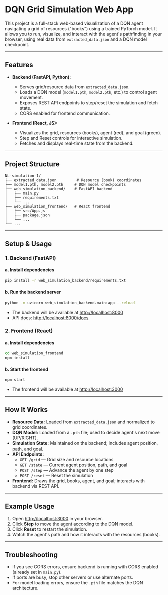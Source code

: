 # DQN Grid Simulation Web App

This project is a full-stack web-based visualization of a DQN agent navigating a grid of resources ("books") using a trained PyTorch model. It allows you to run, visualize, and interact with the agent's pathfinding in your browser, using real data from `extracted_data.json` and a DQN model checkpoint.

---

## Features
- **Backend (FastAPI, Python):**
  - Serves grid/resource data from `extracted_data.json`.
  - Loads a DQN model (`model1.pth`, `model2.pth`, etc.) to control agent movement.
  - Exposes REST API endpoints to step/reset the simulation and fetch state.
  - CORS enabled for frontend communication.

- **Frontend (React, JS):**
  - Visualizes the grid, resources (books), agent (red), and goal (green).
  - Step and Reset controls for interactive simulation.
  - Fetches and displays real-time state from the backend.

---

## Project Structure

```
NL-simulation-1/
├── extracted_data.json         # Resource (book) coordinates
├── model1.pth, model2.pth     # DQN model checkpoints
├── web_simulation_backend/    # FastAPI backend
│   ├── main.py
│   ├── requirements.txt
│   └── ...
├── web_simulation_frontend/   # React frontend
│   ├── src/App.js
│   ├── package.json
│   └── ...
└── ...
```

---

## Setup & Usage

### 1. Backend (FastAPI)

#### a. Install dependencies
```bash
pip install -r web_simulation_backend/requirements.txt
```

#### b. Run the backend server
```bash
python -m uvicorn web_simulation_backend.main:app --reload
```
- The backend will be available at [http://localhost:8000](http://localhost:8000)
- API docs: [http://localhost:8000/docs](http://localhost:8000/docs)

### 2. Frontend (React)

#### a. Install dependencies
```bash
cd web_simulation_frontend
npm install
```

#### b. Start the frontend
```bash
npm start
```
- The frontend will be available at [http://localhost:3000](http://localhost:3000)

---

## How It Works
- **Resource Data:** Loaded from `extracted_data.json` and normalized to grid coordinates.
- **DQN Model:** Loaded from a `.pth` file; used to decide agent's next move (UP/RIGHT).
- **Simulation State:** Maintained on the backend; includes agent position, path, and goal.
- **API Endpoints:**
  - `GET /grid` — Grid size and resource locations
  - `GET /state` — Current agent position, path, and goal
  - `POST /step` — Advance the agent by one step
  - `POST /reset` — Reset the simulation
- **Frontend:** Draws the grid, books, agent, and goal; interacts with backend via REST API.

---

## Example Usage
1. Open [http://localhost:3000](http://localhost:3000) in your browser.
2. Click **Step** to move the agent according to the DQN model.
3. Click **Reset** to restart the simulation.
4. Watch the agent's path and how it interacts with the resources (books).

---


## Troubleshooting
- If you see CORS errors, ensure backend is running with CORS enabled (already set in `main.py`).
- If ports are busy, stop other servers or use alternate ports.
- For model loading errors, ensure the `.pth` file matches the DQN architecture.

 
